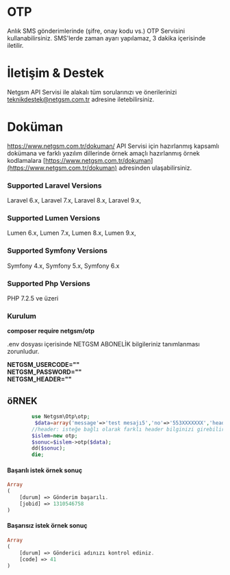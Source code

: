 


# OTP 

Anlık SMS gönderimlerinde (şifre, onay kodu vs.) OTP Servisini kullanabilirsiniz.
SMS'lerde zaman ayarı yapılamaz, 3 dakika içerisinde iletilir.

# İletişim & Destek

 Netgsm API Servisi ile alakalı tüm sorularınızı ve önerilerinizi teknikdestek@netgsm.com.tr adresine iletebilirsiniz.


# Doküman 
https://www.netgsm.com.tr/dokuman/
 API Servisi için hazırlanmış kapsamlı dokümana ve farklı yazılım dillerinde örnek amaçlı hazırlanmış örnek kodlamalara 
 [https://www.netgsm.com.tr/dokuman](https://www.netgsm.com.tr/dokuman) adresinden ulaşabilirsiniz.


### Supported Laravel Versions

Laravel 6.x, Laravel 7.x, Laravel 8.x, Laravel 9.x, 

### Supported Lumen Versions

Lumen 6.x, Lumen 7.x, Lumen 8.x, Lumen 9.x, 

### Supported Symfony Versions

Symfony 4.x, Symfony 5.x, Symfony 6.x

### Supported Php Versions

PHP 7.2.5 ve üzeri

### Kurulum

<b>composer require netgsm/otp </b>

.env  dosyası içerisinde NETGSM ABONELİK bilgileriniz tanımlanması zorunludur.  

<b>NETGSM_USERCODE=""</b>  
<b>NETGSM_PASSWORD=""</b>  
<b>NETGSM_HEADER=""</b>  


## öRNEK

```php     
        use Netgsm\Otp\otp;
         $data=array('message'=>'test mesajı5','no'=>'553XXXXXXX','header'=>'MESAJ_BASLIGINIZ');
        //header: isteğe bağlı olarak farklı header bilginizi girebilirsiniz. Default olarak .env dosyası  içerisinde belirtmiş olduğunuz header baz alınır.
        $islem=new otp;
        $sonuc=$islem->otp($data);
        dd($sonuc);
        die;
```

#### Başarılı istek örnek sonuç

```php
Array
(
    [durum] => Gönderim başarılı.
    [jobid] => 1310546758
)

```

#### Başarısız istek örnek sonuç

```php
Array
(
    [durum] => Gönderici adınızı kontrol ediniz.
    [code] => 41
)

```
